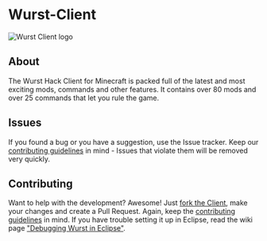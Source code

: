 # Wurst-Client
![Wurst Client logo](https://raw.githubusercontent.com/Wurst-Imperium/Wurst-logo/master/Wurst/wurst_1011x256.png)

## About
The Wurst Hack Client for Minecraft is packed full of the latest and most exciting mods, commands and other features. It contains over 80 mods and over 25 commands that let you rule the game.

## Issues
If you found a bug or you have a suggestion, use the Issue tracker. Keep our [contributing guidelines](/CONTRIBUTING.md) in mind - Issues that violate them will be removed very quickly.

## Contributing
Want to help with the development? Awesome! Just [fork the Client](https://github.com/Wurst-Imperium/Wurst-Client/fork), make your changes and create a Pull Request. Again, keep the [contributing guidelines](/CONTRIBUTING.md) in mind. If you have trouble setting it up in Eclipse, read the wiki page ["Debugging Wurst in Eclipse"](https://github.com/Wurst-Imperium/Wurst-Client/wiki/Debugging-Wurst-in-Eclipse).
